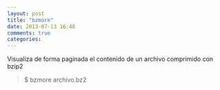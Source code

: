 ```yaml
---
layout: post
title: "bzmore"
date: 2013-07-13 16:48
comments: true
categories: 
---
```

Visualiza de forma paginada el contenido de un archivo comprimido con bzip2

>$ bzmore archivo.bz2

